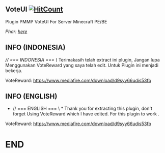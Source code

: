 ## VoteUI    [![HitCount](http://hits.dwyl.io/xSoapers/ParticlesUI.svg)](http://hits.dwyl.io/xSoapers/ParticlesUI)

Plugin PMMP VoteUI For Server Minecraft PE/BE

*Phar: [here](https://www.mediafire.com/download/pz471we8x5drkzf)*


## INFO (INDONESIA)
*// === INDONESIA === \\*
Terimakasih telah extract ini plugin, Jangan lupa
Menggunakan VoteReward yang saya telah edit.
Untuk Plugin ini menjadi bekerja.

VoteReward: 
https://www.mediafire.com/download/d9syy66udis53fb


## INFO (ENGLISH)
* // === ENGLISH === \\ *
Thank you for extracting this plugin, don't forget
Using VoteReward which I have edited.
For this plugin to work .

VoteReward: 
https://www.mediafire.com/download/d9syy66udis53fb


# END
